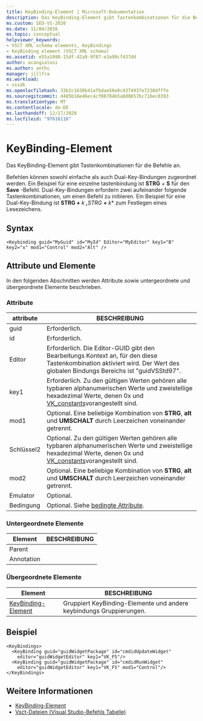 ```yaml
---
title: KeyBinding-Element | Microsoft-Dokumentation
description: Das KeyBinding-Element gibt Tastenkombinationen für die Befehle an. Befehlen können sowohl einfache als auch Dual-Key-Bindungen zugeordnet werden.
ms.custom: SEO-VS-2020
ms.date: 11/04/2016
ms.topic: conceptual
helpviewer_keywords:
- VSCT XML schema elements, KeyBindings
- KeyBinding element (VSCT XML schema)
ms.assetid: e55a1098-15df-42a9-9f87-e3a99cf437dd
author: acangialosi
ms.author: anthc
manager: jillfra
ms.workload:
- vssdk
ms.openlocfilehash: 33b2c1638b41afbdae56e0c4374937e7230dfffe
ms.sourcegitcommit: d485b18e46ec4cf08704b5a8d0657bc716ec8393
ms.translationtype: MT
ms.contentlocale: de-DE
ms.lasthandoff: 12/17/2020
ms.locfileid: "97616116"
---
```

# <a name="keybinding-element"></a>KeyBinding-Element
Das KeyBinding-Element gibt Tastenkombinationen für die Befehle an.

 Befehlen können sowohl einfache als auch Dual-Key-Bindungen zugeordnet werden. Ein Beispiel für eine einzelne tastenbindung ist **STRG** + **S** für den **Save** -Befehl. Dual-Key-Bindungen erfordern zwei aufeinander folgende Tastenkombinationen, um einen Befehl zu initiieren. Ein Beispiel für eine Dual-Key-Bindung ist <strong>STRG *+</strong> k <strong>,</strong>STRG <strong>+</strong> k** zum Festlegen eines Lesezeichens.

## <a name="syntax"></a>Syntax

```
<Keybinding guid="MyGuid" id="MyId" Editor="MyEditor" key1="B" key2="x" mod1="Control" mod2="Alt" />
```

## <a name="attributes-and-elements"></a>Attribute und Elemente
 In den folgenden Abschnitten werden Attribute sowie untergeordnete und übergeordnete Elemente beschrieben.

### <a name="attributes"></a>Attribute

|attribute|BESCHREIBUNG|
|---------------|-----------------|
|guid|Erforderlich.|
|id|Erforderlich.|
|Editor|Erforderlich. Die Editor-GUID gibt den Bearbeitungs Kontext an, für den diese Tastenkombination aktiviert wird. Der Wert des globalen Bindungs Bereichs ist "guidVSStd97".|
|key1|Erforderlich. Zu den gültigen Werten gehören alle typbaren alphanumerischen Werte und zweistellige hexadezimal Werte, denen 0x und [VK_constants](/windows/desktop/inputdev/virtual-key-codes)vorangestellt sind.|
|mod1|Optional. Eine beliebige Kombination von **STRG**, **alt** und **UMSCHALT** durch Leerzeichen voneinander getrennt.|
|Schlüssel2|Optional. Zu den gültigen Werten gehören alle typbaren alphanumerischen Werte und zweistellige hexadezimal Werte, denen 0x und [VK_constants](/windows/desktop/inputdev/virtual-key-codes)vorangestellt sind.|
|mod2|Optional. Eine beliebige Kombination von **STRG**, **alt** und **UMSCHALT** durch Leerzeichen voneinander getrennt.|
|Emulator|Optional.|
|Bedingung|Optional. Siehe [bedingte Attribute](../extensibility/vsct-xml-schema-conditional-attributes.md).|

### <a name="child-elements"></a>Untergeordnete Elemente

|Element|BESCHREIBUNG|
|-------------|-----------------|
|Parent||
|Annotation||

### <a name="parent-elements"></a>Übergeordnete Elemente

|Element|BESCHREIBUNG|
|-------------|-----------------|
|[KeyBinding-Element](../extensibility/keybindings-element.md)|Gruppiert KeyBinding-Elemente und andere keybindungs Gruppierungen.|

## <a name="example"></a>Beispiel

```
<KeyBindings>
  <KeyBinding guid="guidWidgetPackage" id="cmdidUpdateWidget"
    editor="guidWidgetEditor" key1="VK_F5"/>
  <KeyBinding guid="guidWidgetPackage" id="cmdidRunWidget"
    editor="guidWidgetEditor" key1="VK_F5" mod1="Control"/>
</KeyBindings>
```

## <a name="see-also"></a>Weitere Informationen
- [KeyBinding-Element](../extensibility/keybindings-element.md)
- [Vsct-Dateien (Visual Studio-Befehls Tabelle)](../extensibility/internals/visual-studio-command-table-dot-vsct-files.md)
